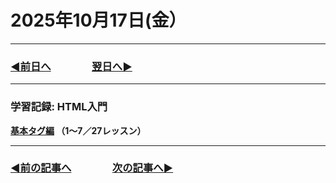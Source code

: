 # 2025年10月17日(金）

---

### [◀️前日へ](https://github.com/yuasys/chatty-journal/blob/main/2025/10/2025-10-16.md)&emsp;&emsp;&emsp;&emsp;[翌日へ▶️](https://github.com/yuasys/chatty-journal/blob/main/2025/10/2025-10-18.md)

---

### 学習記録: HTML入門 

<b>[基本タグ編](https://dotinstall.com/lessons/basic_html_tags_v3) （1〜7／27レッスン）&emsp;
</b>

---

### [◀️前の記事へ](https://github.com/yuasys/chatty-journal/blob/main/2025/10/2025-10-16.md)&emsp;&emsp;&emsp;&emsp;[次の記事へ▶️](https://github.com/yuasys/chatty-journal/blob/main/2025/10/2025-10-17.md)
